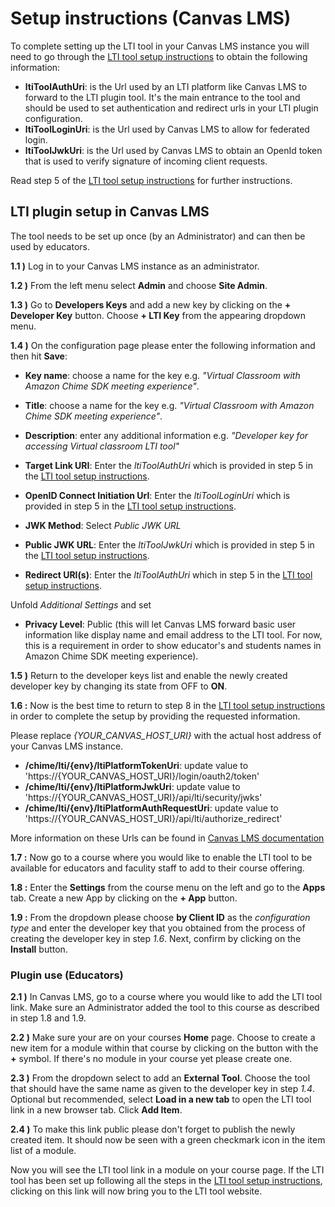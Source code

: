 # Setup instructions (Canvas LMS)

To complete setting up the LTI tool in your Canvas LMS instance you will need to go through the [LTI tool setup instructions](README.md) to obtain the following information:

- **ltiToolAuthUri**: is the Url used by an LTI platform like Canvas LMS to forward to the LTI plugin tool. It's the main entrance to the tool and should be used to set authentication and redirect urls in your LTI plugin configuration.
- **ltiToolLoginUri**: is the Url used by Canvas LMS to allow for federated login.
- **ltiToolJwkUri**: is the Url used by Canvas LMS to obtain an OpenId token that is used to verify signature of incoming client requests.

Read step 5 of the [LTI tool setup instructions](README.md) for further instructions.

## LTI plugin setup in Canvas LMS

The tool needs to be set up once (by an Administrator) and can then be used by educators.

**1.1 )** Log in to your Canvas LMS instance as an administrator.

**1.2 )** From the left menu select **Admin** and choose **Site Admin**.

**1.3 )** Go to **Developers Keys** and add a new key by clicking on the **+ Developer Key** button. Choose **+ LTI Key** from the appearing dropdown menu.

**1.4 )** On the configuration page please enter the following information and then hit **Save**:

- **Key name**: choose a name for the key e.g. _"Virtual Classroom with Amazon Chime SDK meeting experience"_.

- **Title**: choose a name for the key e.g. _"Virtual Classroom with Amazon Chime SDK meeting experience"_.

- **Description**: enter any additional information e.g. _"Developer key for accessing Virtual classroom LTI tool"_

- **Target Link URI**: Enter the _ltiToolAuthUri_ which is provided in step 5 in the [LTI tool setup instructions](README.md).

- **OpenID Connect Initiation Url**: Enter the _ltiToolLoginUri_ which is provided in step 5 in the [LTI tool setup instructions](README.md).

- **JWK Method**: Select _Public JWK URL_

- **Public JWK URL**: Enter the _ltiToolJwkUri_ which is provided in step 5 in the [LTI tool setup instructions](README.md).

- **Redirect URI(s)**: Enter the _ltiToolAuthUri_ which in step 5 in the [LTI tool setup instructions](README.md).

Unfold _Additional Settings_ and set

- **Privacy Level**: Public (this will let Canvas LMS forward basic user information like display name and email address to the LTI tool. For now, this is a requirement in order to show educator's and students names in Amazon Chime SDK meeting experience).

**1.5 )** Return to the developer keys list and enable the newly created developer key by changing its state from OFF to **ON**.

**1.6 :** Now is the best time to return to step 8 in the [LTI tool setup instructions](README.md) in order to complete the setup by providing the requested information.

Please replace _{YOUR_CANVAS_HOST_URI}_ with the actual host address of your Canvas LMS instance.

- **/chime/lti/{env}/ltiPlatformTokenUri**: update value to 'https://{YOUR_CANVAS_HOST_URI}/login/oauth2/token'
- **/chime/lti/{env}/ltiPlatformJwkUri**: update value to 'https://{YOUR_CANVAS_HOST_URI}/api/lti/security/jwks'
- **/chime/lti/{env}/ltiPlatformAuthRequestUri**: update value to 'https://{YOUR_CANVAS_HOST_URI}/api/lti/authorize_redirect'

More information on these Urls can be found in [Canvas LMS documentation](https://canvas.instructure.com/doc/api/file.lti_dev_key_config.html)

**1.7 :** Now go to a course where you would like to enable the LTI tool to be available for educators and faculity staff to add to their course offering.

**1.8 :** Enter the **Settings** from the course menu on the left and go to the **Apps** tab. Create a new App by clicking on the **+ App** button.

**1.9 :** From the dropdown please choose **by Client ID** as the _configuration type_ and enter the developer key that you obtained from the process of creating the developer key in step _1.6_. Next, confirm by clicking on the **Install** button.

### Plugin use (Educators)

**2.1 )** In Canvas LMS, go to a course where you would like to add the LTI tool link. Make sure an Administrator added the tool to this course as described in step 1.8 and 1.9.

**2.2 )** Make sure your are on your courses **Home** page. Choose to create a new item for a module within that course by clicking on the button with the **+** symbol. If there's no module in your course yet please create one.

**2.3 )** From the dropdown select to add an **External Tool**. Choose the tool that should have the same name as given to the developer key in step _1.4_. Optional but recommended, select **Load in a new tab** to open the LTI tool link in a new browser tab. Click **Add Item**.

**2.4 )** To make this link public please don't forget to publish the newly created item. It should now be seen with a green checkmark icon in the item list of a module.

Now you will see the LTI tool link in a module on your course page. If the LTI tool has been set up following all the steps in the [LTI tool setup instructions](README.md), clicking on this link will now bring you to the LTI tool website.

